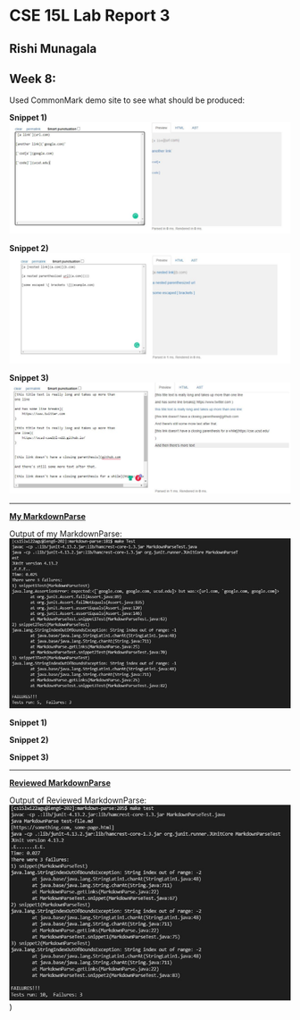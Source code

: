 # **CSE 15L Lab Report 3**

## Rishi Munagala

## Week 8:

Used CommonMark demo site to see what should be produced: 
  
  **Snippet 1)**
  ![Image](snip1.JPG)
  
  **Snippet 2)**
  ![Image](snip2.JPG)
  
  **Snippet 3)**
  ![Image](snip3.JPG)
 
***

**[My MarkdownParse](https://github.com/Rikochu/markdown-parse)**
   
  Output of my MarkdownParse:
  ![Image](mine.JPG)
   
  **Snippet 1)**
  
  
  **Snippet 2)**
  
  
  **Snippet 3)**
  

 ***

 **[Reviewed MarkdownParse](https://github.com/kathyychenn/markdown-parse)**
   
  Output of Reviewed MarkdownParse:
  ![Image](katy.JPG))

